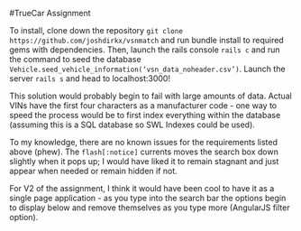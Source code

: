 #TrueCar Assignment

To install, clone down the repository `git clone https://github.com/joshdirkx/vsnmatch` and run bundle install to required gems with dependencies. Then, launch the rails console `rails c` and run the command to seed the database `Vehicle.seed_vehicle_information(‘vsn_data_noheader.csv’)`. Launch the server `rails s` and head to localhost:3000!

This solution would probably begin to fail with large amounts of data. Actual VINs have the first four characters as a manufacturer code - one way to speed the process would be to first index everything within the database (assuming this is a SQL database so SWL Indexes could be used).

To my knowledge, there are no known issues for the requirements listed above (phew). The `flash[:notice]` currents moves the search box down slightly when it pops up; I would have liked it to remain stagnant and just appear when needed or remain hidden if not.

For V2 of the assignment, I think it would have been cool to have it as a single page application - as you type into the search bar the options begin to display below and remove themselves as you type more (AngularJS filter option).
